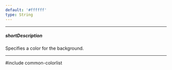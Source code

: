 ```yaml
---
default: '#ffffff'
type: String
---
```

---
##### shortDescription
Specifies a color for the background.

---
#include common-colorlist